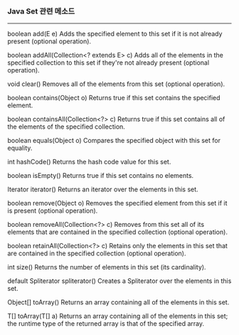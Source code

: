 ### Java Set 관련 메소드

***
boolean	add(E e)
Adds the specified element to this set if it is not already present (optional operation).

boolean	addAll(Collection<? extends E> c)
Adds all of the elements in the specified collection to this set if they're not already present (optional operation).

void	clear()
Removes all of the elements from this set (optional operation).

boolean	contains(Object o)
Returns true if this set contains the specified element.

boolean	containsAll(Collection<?> c)
Returns true if this set contains all of the elements of the specified collection.

boolean	equals(Object o)
Compares the specified object with this set for equality.

int	hashCode()
Returns the hash code value for this set.

boolean	isEmpty()
Returns true if this set contains no elements.

Iterator<E>	iterator()
Returns an iterator over the elements in this set.

boolean	remove(Object o)
Removes the specified element from this set if it is present (optional operation).

boolean	removeAll(Collection<?> c)
Removes from this set all of its elements that are contained in the specified collection 
(optional operation).

boolean	retainAll(Collection<?> c)
Retains only the elements in this set that are contained in the specified collection (optional operation).

int	size()
Returns the number of elements in this set (its cardinality).

default Spliterator<E>	spliterator()
Creates a Spliterator over the elements in this set.

Object[]	toArray()
Returns an array containing all of the elements in this set.

<T> T[]	toArray(T[] a)
Returns an array containing all of the elements in this set; the runtime type of the returned array is that of the specified array.
